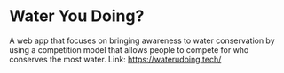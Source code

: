 # Water You Doing?

A web app that focuses on bringing awareness to water conservation by using a competition model that allows people to compete for who conserves the most water. 
Link: https://waterudoing.tech/
